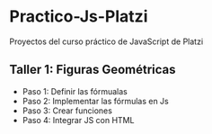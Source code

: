 # Practico-Js-Platzi
Proyectos del curso práctico de JavaScript de Platzi


## Taller 1: Figuras Geométricas

- Paso 1: Definir las fórmualas
- Paso 2: Implementar las fórmulas en Js
- Paso 3: Crear funciones
- Paso 4: Integrar JS con HTML